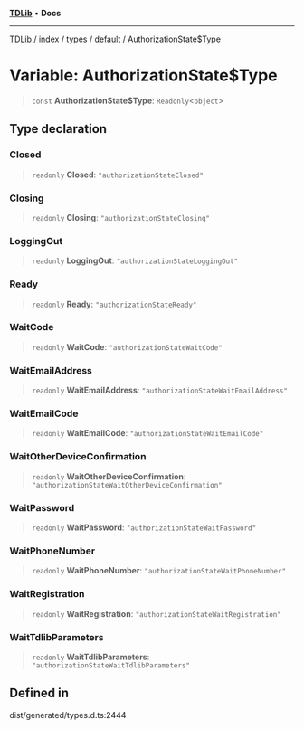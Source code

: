 [**TDLib**](../../../../../../README.md) • **Docs**

***

[TDLib](../../../../../../modules.md) / [index](../../../../../README.md) / [types](../../../README.md) / [default](../README.md) / AuthorizationState$Type

# Variable: AuthorizationState$Type

> `const` **AuthorizationState$Type**: `Readonly`\<`object`\>

## Type declaration

### Closed

> `readonly` **Closed**: `"authorizationStateClosed"`

### Closing

> `readonly` **Closing**: `"authorizationStateClosing"`

### LoggingOut

> `readonly` **LoggingOut**: `"authorizationStateLoggingOut"`

### Ready

> `readonly` **Ready**: `"authorizationStateReady"`

### WaitCode

> `readonly` **WaitCode**: `"authorizationStateWaitCode"`

### WaitEmailAddress

> `readonly` **WaitEmailAddress**: `"authorizationStateWaitEmailAddress"`

### WaitEmailCode

> `readonly` **WaitEmailCode**: `"authorizationStateWaitEmailCode"`

### WaitOtherDeviceConfirmation

> `readonly` **WaitOtherDeviceConfirmation**: `"authorizationStateWaitOtherDeviceConfirmation"`

### WaitPassword

> `readonly` **WaitPassword**: `"authorizationStateWaitPassword"`

### WaitPhoneNumber

> `readonly` **WaitPhoneNumber**: `"authorizationStateWaitPhoneNumber"`

### WaitRegistration

> `readonly` **WaitRegistration**: `"authorizationStateWaitRegistration"`

### WaitTdlibParameters

> `readonly` **WaitTdlibParameters**: `"authorizationStateWaitTdlibParameters"`

## Defined in

dist/generated/types.d.ts:2444

